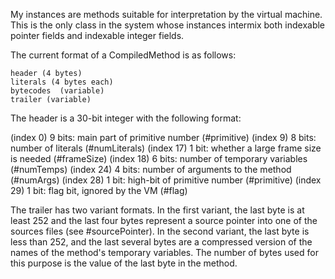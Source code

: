 My instances are methods suitable for interpretation by the virtual machine.  This is the only class in the system whose instances intermix both indexable pointer fields and indexable integer fields.	The current format of a CompiledMethod is as follows:	header (4 bytes)	literals (4 bytes each)	bytecodes  (variable)	trailer (variable)The header is a 30-bit integer with the following format:(index 0)	9 bits:	main part of primitive number   (#primitive)(index 9)	8 bits:	number of literals (#numLiterals)(index 17)	1 bit:	whether a large frame size is needed (#frameSize)(index 18)	6 bits:	number of temporary variables (#numTemps)(index 24)	4 bits:	number of arguments to the method (#numArgs)(index 28)	1 bit:	high-bit of primitive number (#primitive)(index 29)	1 bit:	flag bit, ignored by the VM  (#flag)The trailer has two variant formats.  In the first variant, the last byte is at least 252 and the last four bytes represent a source pointer into one of the sources files (see #sourcePointer).  In the second variant, the last byte is less than 252, and the last several bytes are a compressed version of the names of the method's temporary variables.  The number of bytes used for this purpose is the value of the last byte in the method.